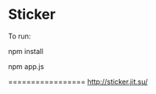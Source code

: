 Sticker
=================
To run:

npm install

npm app.js

=================
http://sticker.jit.su/
